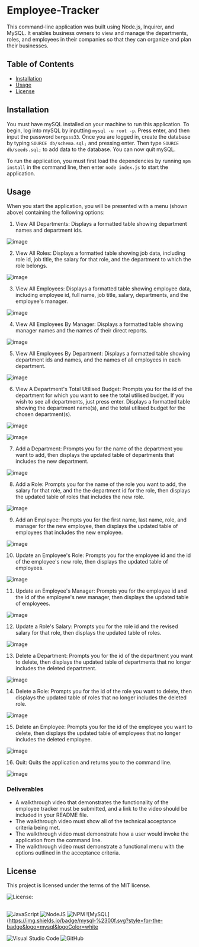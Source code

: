 # Employee-Tracker

This command-line application was built using Node.js, Inquirer, and MySQL. It enables business owners to view and manage the departments, roles, and employees in their companies so that they can organize and plan their businesses.


## Table of Contents

* [Installation](#installation)
* [Usage](#usage)
* [License](#license)
  
  
## Installation

You must have mySQL installed on your machine to run this application. To begin, log into mySQL by inputting `mysql -u root -p`. Press enter, and then input the password `berguss33`. Once you are logged in, create the database by typing `SOURCE db/schema.sql;` and pressing enter. Then type `SOURCE db/seeds.sql;` to add data to the database. You can now quit mySQL.

To run the application, you must first load the dependencies by running `npm install` in the command line, then enter `node index.js` to start the application.


## Usage

When you start the application, you will be presented with a menu (shown above) containing the following options: 

1) View All Departments: Displays a formatted table showing department names and department ids.  

![image](https://user-images.githubusercontent.com/122234007/232346853-9d64497e-ef84-4fdd-a4e1-585667569395.png)


2) View All Roles: Displays a formatted table showing job data, including role id, job title, the salary for that role, and the department to which the role belongs.
  
![image](https://user-images.githubusercontent.com/122234007/232346865-516063d2-3611-4dec-907f-d68ebe0cdc0d.png)


3) View All Employees: Displays a formatted table showing employee data, including employee id, full name, job title, salary, departments, and the employee's manager.

![image](https://user-images.githubusercontent.com/122234007/232346913-32a9ecc7-dfb8-4788-ac25-92a00dc15122.png)


4) View All Employees By Manager: Displays a formatted table showing manager names and the names of their direct reports.

![image](https://user-images.githubusercontent.com/122234007/232346924-66b757eb-1fa5-4591-82da-3cfb4bf48e0c.png)


5) View All Employees By Department: Displays a formatted table showing department ids and names, and the names of all employees in each department.

![image](https://user-images.githubusercontent.com/122234007/232346941-a7795ca6-ad8b-4169-ab59-d93a6dc7a49f.png)


6) View A Department's Total Utilised Budget: Prompts you for the id of the department for which you want to see the total utilised budget. If you wish to see all   departments, just press enter. Displays a formatted table showing  the department name(s), and the total utilised budget for the chosen department(s).

![image](https://user-images.githubusercontent.com/122234007/232346957-a8d6b541-cf20-47c8-8d32-ae0faa2025e1.png)

![image](https://user-images.githubusercontent.com/122234007/232346971-14c65094-8999-446e-8328-ac4952543df1.png)


7) Add a Department: Prompts you for the name of the department you want to add, then displays the updated table of departments that includes the new department.

![image](https://user-images.githubusercontent.com/122234007/232346992-089329a3-5c9e-49ef-a1d8-7f4fd220d6bb.png)


8) Add a Role: Prompts you for the name of the role you want to add, the salary for that role, and the the department id for the role, then displays the updated table of roles that includes the new role.

![image](https://user-images.githubusercontent.com/122234007/232347012-3481ed35-f6f0-4ff3-9567-b42a1faa6d47.png)


9) Add an Employee: Prompts you for the first name, last name, role, and manager for the new employee, then displays the updated table of employees that includes the new employee.

![image](https://user-images.githubusercontent.com/122234007/232347027-4fed2b23-0043-4cb0-9c23-0d58fa4cf099.png)


10) Update an Employee's Role: Prompts you for the employee id and the id of the employee's new role, then displays the updated table of employees.

![image](https://user-images.githubusercontent.com/122234007/232347046-5b17c73b-a726-42cc-a785-21aaea462be0.png)


11) Update an Employee's Manager: Prompts you for the employee id and the id of the employee's new manager, then displays the updated table of employees.

![image](https://user-images.githubusercontent.com/122234007/232347063-f7cb11f4-2ad1-4c68-b532-a5aca394480e.png)


12) Update a Role's Salary: Prompts you for the role id and the revised salary for that role, then displays the updated table of roles.

![image](https://user-images.githubusercontent.com/122234007/232347079-a3cb8ddb-a59b-4262-9415-0cec590febf7.png)


13) Delete a Department: Prompts you for the id of the department you want to delete, then displays the updated table of departments that no longer includes the deleted department.

![image](https://user-images.githubusercontent.com/122234007/232347091-46876f16-8f70-4f89-ac74-dcebfece1c8b.png)


14) Delete a Role: Prompts you for the id of the role you want to delete, then displays the updated table of roles that no longer includes the deleted role.

![image](https://user-images.githubusercontent.com/122234007/232347108-470d69d1-d183-4446-85a4-0075595e9699.png)


15) Delete an Employee: Prompts you for the id of the employee you want to delete, then displays the updated table of employees that no longer includes the deleted employee.

![image](https://user-images.githubusercontent.com/122234007/232347127-dda279d7-cd74-4a88-b252-cdb5e2dd7cbf.png)


16) Quit: Quits the application and returns you to the command line.

![image](https://user-images.githubusercontent.com/122234007/232347142-50e86c60-513f-4202-9ae4-fa1a05ba9510.png)


### Deliverables
* A walkthrough video that demonstrates the functionality of the employee tracker must be submitted, and a link to the video should be included in your README file.
* The walkthrough video must show all of the technical acceptance criteria being met.
* The walkthrough video must demonstrate how a user would invoke the application from the command line.
* The walkthrough video must demonstrate a functional menu with the options outlined in the acceptance criteria.

## License
This project is licensed under the terms of the MIT license.

![License: ](https://img.shields.io/badge/License-MIT-blueviolet.svg)

##
![JavaScript](https://img.shields.io/badge/javascript-%23323330.svg?style=for-the-badge&logo=javascript&logoColor=%23F7DF1E) ![NodeJS](https://img.shields.io/badge/node.js-6DA55F?style=for-the-badge&logo=node.js&logoColor=white)  ![NPM](https://img.shields.io/badge/NPM-%23CB3837.svg?style=for-the-badge&logo=npm&logoColor=white)  ![MySQL](https://img.shields.io/badge/mysql-%2300f.svg?style=for-the-badge&logo=mysql&logoColor=white
  
![Visual Studio Code](https://img.shields.io/badge/Visual%20Studio%20Code-0078d7.svg?style=for-the-badge&logo=visual-studio-code&logoColor=white) ![GitHub](https://img.shields.io/badge/github-%23121011.svg?style=for-the-badge&logo=github&logoColor=white)
